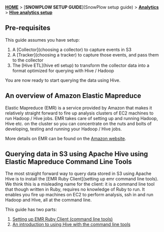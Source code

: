 [**HOME**](Home) > [**SNOWPLOW SETUP GUIDE**](SnowPlow setup guide) > [**Analytics**](analytics-setup) > [**Hive analytics setup**](hive-analytics-setup)

## Pre-requisites

This guide assumes you have setup:

1. A [Collector](choosing a collector) to capture events in S3
2. A [Tracker](choosing a tracker) to capture those events, and pass them to the collector
3. The [Hive ETL](hive etl setup) to transform the collector data into a format optimized for querying with Hive / Hadoop

You are now ready to start querying the data using Hive.

## An overview of Amazon Elastic Mapreduce

Elastic Mapreduce (EMR) is a service provided by Amazon that makes it relatively straight forward to fire up analysis clusters of EC2 machines to run Hadoop / Hive jobs. EMR takes care of setting up and running Hadoop, Hive etc. on the cluster so you can concentrate on the nuts and bolts of developing, testing and running your Hadoop / Hive jobs.

More details on EMR can be found on the [Amazon website](http://aws.amazon.com/elasticmapreduce/).

## Querying data in S3 using Apache Hive using Elastic Mapreduce Command Line Tools

The most straight forward way to query data stored in S3 using Apache Hive is to install the [EMR Ruby Client](setting up emr command line tools). We think this is a misleading name for the client: it is a command line tool that though written in Ruby, requires no knowledge of Ruby to run. It enables you fire up machines on EC2 to perform analysis, ssh in and run Hadoop and Hive, all at the command line.

This guide has two parts:

1. [Setting up EMR Ruby Client (command line tools)](setting-up-emr-command-line-tools)
2. [An introduction to using Hive with the command line tools](Running-Hive-using-the-command-line-tools)

